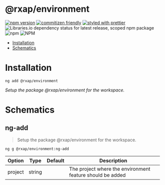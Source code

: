 @rxap/environment
======

[![npm version](https://img.shields.io/npm/v/@rxap/environment?style=flat-square)](https://www.npmjs.com/package/@rxap/environment)
[![commitizen friendly](https://img.shields.io/badge/commitizen-friendly-brightgreen.svg?style=flat-square)](https://commitizen.github.io/cz-cli/)
[![styled with prettier](https://img.shields.io/badge/styled_with-prettier-ff69b4.svg?style=flat-square)](https://github.com/prettier/prettier)
![Libraries.io dependency status for latest release, scoped npm package](https://img.shields.io/librariesio/release/npm/@rxap/environment)
![npm](https://img.shields.io/npm/dm/@rxap/environment)
![NPM](https://img.shields.io/npm/l/@rxap/environment)

> 

- [Installation](#installation)
- [Schematics](#schematics)

# Installation

```
ng add @rxap/environment
```

*Setup the package @rxap/environment for the workspace.*

# Schematics

## ng-add
> Setup the package @rxap/environment for the workspace.

```
ng g @rxap/environment:ng-add
```

Option | Type | Default | Description
--- | --- | --- | ---
project | string |  | The project where the environment feature should be added


